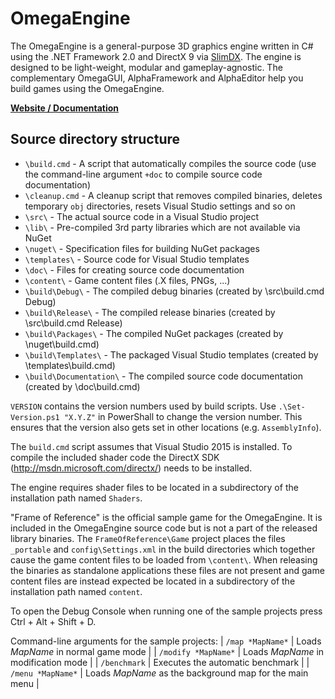 OmegaEngine
===========
The OmegaEngine is a general-purpose 3D graphics engine written in C# using the .NET Framework 2.0 and DirectX 9 via [SlimDX](http://slimdx.org/). The engine is designed to be light-weight, modular and gameplay-agnostic.
The complementary OmegaGUI, AlphaFramework and AlphaEditor help you build games using the OmegaEngine.

**[Website / Documentation](http://omegaengine.de/)**


Source directory structure
--------------------------
- `\build.cmd` - A script that automatically compiles the source code (use the command-line argument `+doc` to compile source code documentation)
- `\cleanup.cmd` - A cleanup script that removes compiled binaries, deletes temporary `obj` directories, resets Visual Studio settings and so on
- `\src\` - The actual source code in a Visual Studio project
- `\lib\` - Pre-compiled 3rd party libraries which are not available via NuGet
- `\nuget\` - Specification files for building NuGet packages
- `\templates\` - Source code for Visual Studio templates
- `\doc\` - Files for creating source code documentation
- `\content\` - Game content files (.X files, PNGs, ...) 
- `\build\Debug\` - The compiled debug binaries (created by \src\build.cmd Debug)
- `\build\Release\` - The compiled release binaries (created by \src\build.cmd Release)
- `\build\Packages\` - The compiled NuGet packages (created by \nuget\build.cmd)
- `\build\Templates\` - The packaged Visual Studio templates (created by \templates\build.cmd)
- `\build\Documentation\` - The compiled source code documentation (created by \doc\build.cmd)

`VERSION` contains the version numbers used by build scripts.
Use `.\Set-Version.ps1 "X.Y.Z"` in PowerShall to change the version number. This ensures that the version also gets set in other locations (e.g. `AssemblyInfo`).

The `build.cmd` script assumes that Visual Studio 2015 is installed.
To compile the included shader code the DirectX SDK (http://msdn.microsoft.com/directx/) needs to be installed.

The engine requires shader files to be located in a subdirectory of the installation path named `Shaders`.

"Frame of Reference" is the official sample game for the OmegaEngine. It is included in the OmegaEngine source code but is not a part of the released library binaries.
The `FrameOfReference\Game` project places the files `_portable` and `config\Settings.xml` in the build directories which together cause the game content files to be loaded from `\content\`.
When releasing the binaries as standalone applications these files are not present and game content files are instead expected be located in a subdirectory of the installation path named `content`.

To open the Debug Console when running one of the sample projects press Ctrl + Alt + Shift + D.

Command-line arguments for the sample projects:
| `/map *MapName*`    | Loads *MapName* in normal game mode                     |
| `/modify *MapName*` | Loads *MapName* in modification mode	                |
| `/benchmark`        | Executes the automatic benchmark                        |
| `/menu *MapName*`   | Loads *MapName* as the background map for the main menu |